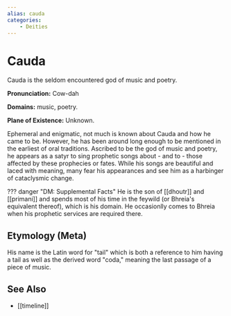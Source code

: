 ```yaml
---
alias: cauda
categories:
    - Deities
---
```

# Cauda

Cauda is the seldom encountered god of music and poetry.

**Pronunciation:** Cow-dah

**Domains:** music, poetry.

**Plane of Existence:** Unknown.

Ephemeral and enigmatic, not much is known about Cauda and how he came to be. However, he has been around long enough to be mentioned in the earliest of oral traditions. Ascribed to be the god of music and poetry, he appears as a satyr to sing prophetic songs about - and to - those affected by these prophecies or fates. While his songs are beautiful and laced with meaning, many fear his appearances and see him as a harbinger of cataclysmic change.

??? danger "DM: Supplemental Facts"
    He is the son of [[dhoutr]] and [[primani]] and spends most of his time in the feywild (or Bhreia's equivalent thereof), which is his domain. He occasionlly comes to Bhreia when his prophetic services are required there.

## Etymology (Meta)

His name is the Latin word for "tail" which is both a reference to him having a tail as well as the derived word "coda," meaning the last passage of a piece of music.

## See Also

- [[timeline]]
